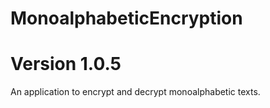 # MonoalphabeticEncryption
# Version 1.0.5

An application to encrypt and decrypt monoalphabetic texts. 